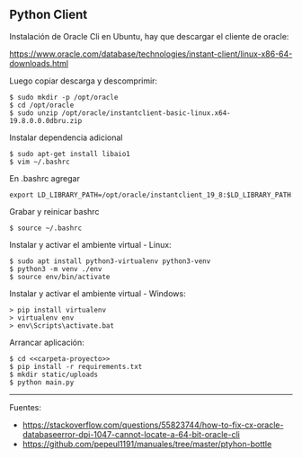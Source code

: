 ## Python Client

Instalación de Oracle Cli en Ubuntu, hay que descargar el cliente de oracle:

  https://www.oracle.com/database/technologies/instant-client/linux-x86-64-downloads.html

Luego copiar descarga y descomprimir:

    $ sudo mkdir -p /opt/oracle  
    $ cd /opt/oracle  
    $ sudo unzip /opt/oracle/instantclient-basic-linux.x64-19.8.0.0.0dbru.zip  

Instalar dependencia adicional

    $ sudo apt-get install libaio1
    $ vim ~/.bashrc  

En .bashrc agregar

    export LD_LIBRARY_PATH=/opt/oracle/instantclient_19_8:$LD_LIBRARY_PATH  

Grabar y reinicar bashrc

    $ source ~/.bashrc


Instalar y activar el ambiente virtual - Linux:

    $ sudo apt install python3-virtualenv python3-venv
    $ python3 -m venv ./env
    $ source env/bin/activate

Instalar y activar el ambiente virtual - Windows:

    > pip install virtualenv
    > virtualenv env
    > env\Scripts\activate.bat

Arrancar aplicación:

    $ cd <<carpeta-proyecto>>
    $ pip install -r requirements.txt
    $ mkdir static/uploads
    $ python main.py

---
Fuentes:
+ https://stackoverflow.com/questions/55823744/how-to-fix-cx-oracle-databaseerror-dpi-1047-cannot-locate-a-64-bit-oracle-cli
+ https://github.com/pepeul1191/manuales/tree/master/ptyhon-bottle